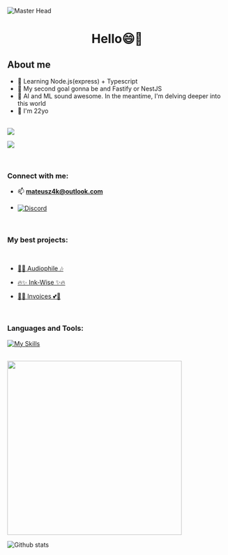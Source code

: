 ![Master Head](https://img.freepik.com/free-vector/sunset-landscape-with-lake-clouds-red-sky-silhouettes-hills-trees-coast_107791-4670.jpg?w=1380&t=st=1688898800~exp=1688899400~hmac=3bad38351a9d89c8e574e511289be7221639568a4abcc19e4c882a1cb0e742a8)
<h1 align="center">Hello😄👋</h1>

<h2>About me</h2>

 
 - 🔬 Learning Node.js(express) + Typescript
 - 🎯 My second goal gonna be and Fastify or NestJS
 - 🤖 AI and ML sound awesome. In the meantime, I'm delving deeper into this world
 - 👦 I'm 22yo

<br />

<a href="https://github.com/F4eNn/github-profile-views-counter">
    <img src="https://komarev.com/ghpvc/?username=F4eNn&style=for-the-badge&color=blueviolet">
</a>



[Ÿ HŸPE]: https://yhype.me
[GitHub Profile Views Counter]: https://github.com/F4eNn/github-profile-views-counter

![](https://hit.yhype.me/github/profile?user_id=1849174)
   
<br /> 

<h3 align="left">Connect with me:</h3>

- 📫 **mateusz4k@outlook.com**

- <a href="https://discord.com/users/992404385705513010">
  <img align="center" src="https://img.shields.io/badge/Discord-5865F2?style=for-the-badge&logo=discord&logoColor=white" alt="Discord" />
</a>
</br>

<h3>My best projects:</h3>

</br>

 - <p><a href="https://github.com/F4eNn/Audiophile" target="_blank">🎵🎶 Audiophile 🎶</a></p>
 - <p ><a target="_blank" href="https://ink-wise.vercel.app/">🔥✨ Ink-Wise ✨🔥</a></p>
 - <p ><a target="_blank" href="https://invoices-eight.vercel.app/register?mode=login">🎉💕 Invoices 💕🎉</a></p>

</br>

<h3 align="left">Languages and Tools:</h3>


[![My Skills](https://skillicons.dev/icons?i=html,css,sass,react,nextjs,firebase,git,gulp,js,ts,materialui,styledcomponents,express,redux,mongodb,tailwind,nodejs,bootstrap&perline=7)](https://skillicons.dev)

<br />

<img width='400px' src='https://github-readme-stats-sigma-five.vercel.app/api/top-langs/?username=f4enn&layout=compact' />

![Github stats](https://github-readme-stats-sigma-five.vercel.app/api?username=f4enn&show_icons=true)




 

 



